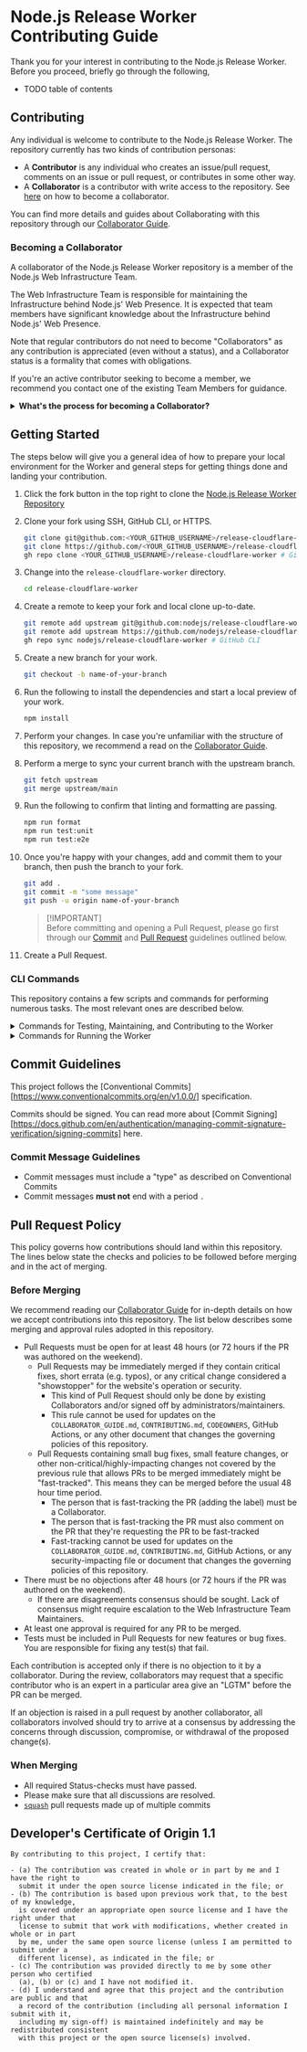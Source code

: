 # Node.js Release Worker Contributing Guide

Thank you for your interest in contributing to the Node.js Release Worker. Before you proceed, briefly go through the following,

- TODO table of contents

## Contributing

Any individual is welcome to contribute to the Node.js Release Worker. The repository currently has two kinds of contribution personas:

- A **Contributor** is any individual who creates an issue/pull request, comments on an issue or pull request, or contributes in some other way.
- A **Collaborator** is a contributor with write access to the repository. See [here](TODO) on how to become a collaborator.

You can find more details and guides about Collaborating with this repository through our [Collaborator Guide](./COLLABORATOR_GUIDE.md).

### Becoming a Collaborator

A collaborator of the Node.js Release Worker repository is a member of the Node.js Web Infrastructure Team.

The Web Infrastructure Team is responsible for maintaining the Infrastructure behind Node.js' Web Presence. It is expected that team members have significant knowledge about the Infrastructure behind Node.js' Web Presence.

Note that regular contributors do not need to become "Collaborators" as any contribution is appreciated (even without a status), and a Collaborator status is a formality that comes with obligations.

If you're an active contributor seeking to become a member, we recommend you contact one of the existing Team Members for guidance.

<details>
    <summary><b>What's the process for becoming a Collaborator?</b></summary>

- actively contributing
- etc

</details>

## Getting Started

The steps below will give you a general idea of how to prepare your local environment for the Worker and general steps for getting things done and landing your contribution.

1.  Click the fork button in the top right to clone the [Node.js Release Worker Repository](https://github.com/nodejs/release-cloudflare-worker/fork)

2.  Clone your fork using SSH, GitHub CLI, or HTTPS.

    ```bash
    git clone git@github.com:<YOUR_GITHUB_USERNAME>/release-cloudflare-worker.git # SSH
    git clone https://github.com/<YOUR_GITHUB_USERNAME>/release-cloudflare-worker.git # HTTPS
    gh repo clone <YOUR_GITHUB_USERNAME>/release-cloudflare-worker # GitHub CLI
    ```

3.  Change into the `release-cloudflare-worker` directory.

    ```bash
    cd release-cloudflare-worker
    ```

4.  Create a remote to keep your fork and local clone up-to-date.

    ```bash
    git remote add upstream git@github.com:nodejs/release-cloudflare-worker.git # SSH
    git remote add upstream https://github.com/nodejs/release-cloudflare-worker.git # HTTPS
    gh repo sync nodejs/release-cloudflare-worker # GitHub CLI
    ```

5.  Create a new branch for your work.

    ```bash
    git checkout -b name-of-your-branch
    ```

6.  Run the following to install the dependencies and start a local preview of your work.

    ```bash
    npm install
    ```

7.  Perform your changes. In case you're unfamiliar with the structure of this repository, we recommend a read on the [Collaborator Guide](./COLLABORATOR_GUIDE.md).

8.  Perform a merge to sync your current branch with the upstream branch.

    ```bash
    git fetch upstream
    git merge upstream/main
    ```

9.  Run the following to confirm that linting and formatting are passing.

    ```bash
    npm run format
    npm run test:unit
    npm run test:e2e
    ```

10. Once you're happy with your changes, add and commit them to your branch, then push the branch to your fork.

    ```bash
    git add .
    git commit -m "some message"
    git push -u origin name-of-your-branch
    ```

    > [!IMPORTANT]\
    > Before committing and opening a Pull Request, please go first through our [Commit](#commit-guidelines) and [Pull Request](#pull-request-policy) guidelines outlined below.

11. Create a Pull Request.

### CLI Commands

This repository contains a few scripts and commands for performing numerous tasks. The most relevant ones are described below.

<details>
    <summary>Commands for Testing, Maintaining, and Contributing to the Worker</summary>

- `npm run format` TODO
- `npm run test:unit` TODO
- `npm run test:e2e` TODO
- `npm run build:handlebars`

</details>

<details>
    <summary>Commands for Running the Worker</summary>

- `npm start` TODO

</details>

## Commit Guidelines

This project follows the [Conventional Commits][https://www.conventionalcommits.org/en/v1.0.0/] specification.

Commits should be signed. You can read more about [Commit Signing][https://docs.github.com/en/authentication/managing-commit-signature-verification/signing-commits] here.

### Commit Message Guidelines

- Commit messages must include a "type" as described on Conventional Commits
- Commit messages **must not** end with a period `.`

## Pull Request Policy

This policy governs how contributions should land within this repository. The lines below state the checks and policies to be followed before merging and in the act of merging.

### Before Merging

We recommend reading our [Collaborator Guide](./COLLABORATOR_GUIDE.md) for in-depth details on how we accept contributions into this repository. The list below describes some merging and approval rules adopted in this repository.

- Pull Requests must be open for at least 48 hours (or 72 hours if the PR was authored on the weekend).
  - Pull Requests may be immediately merged if they contain critical fixes, short errata (e.g. typos), or any critical change considered a "showstopper" for the website's operation or security.
    - This kind of Pull Request should only be done by existing Collaborators and/or signed off by administrators/maintainers.
    - This rule cannot be used for updates on the `COLLABORATOR_GUIDE.md`, `CONTRIBUTING.md`, `CODEOWNERS`, GitHub Actions, or any other document that changes the governing policies of this repository.
  - Pull Requests containing small bug fixes, small feature changes, or other non-critical/highly-impacting changes not covered by the previous rule that allows PRs to be merged immediately might be "fast-tracked". This means they can be merged before the usual 48 hour time period.
    - The person that is fast-tracking the PR (adding the label) must be a Collaborator.
    - The person that is fast-tracking the PR must also comment on the PR that they're requesting the PR to be fast-tracked
    - Fast-tracking cannot be used for updates on the `COLLABORATOR_GUIDE.md`, `CONTRIBUTING.md`, GitHub Actions, or any security-impacting file or document that changes the governing policies of this repository.
- There must be no objections after 48 hours (or 72 hours if the PR was authored on the weekend).
  - If there are disagreements consensus should be sought. Lack of consensus might require escalation to the Web Infrastructure Team Maintainers.
- At least one approval is required for any PR to be merged.
- Tests must be included in Pull Requests for new features or bug fixes. You are responsible for fixing any test(s) that fail.

Each contribution is accepted only if there is no objection to it by a collaborator. During the review, collaborators may request that a specific contributor who is an expert in a particular area give an "LGTM" before the PR can be merged.

If an objection is raised in a pull request by another collaborator, all collaborators involved should try to arrive at a consensus by addressing the concerns through discussion, compromise, or withdrawal of the proposed change(s).

### When Merging

- All required Status-checks must have passed.
- Please make sure that all discussions are resolved.
- [`squash`](https://help.github.com/en/articles/about-pull-request-merges#squash-and-merge-your-pull-request-commits) pull requests made up of multiple commits

## Developer's Certificate of Origin 1.1

```
By contributing to this project, I certify that:

- (a) The contribution was created in whole or in part by me and I have the right to
  submit it under the open source license indicated in the file; or
- (b) The contribution is based upon previous work that, to the best of my knowledge,
  is covered under an appropriate open source license and I have the right under that
  license to submit that work with modifications, whether created in whole or in part
  by me, under the same open source license (unless I am permitted to submit under a
  different license), as indicated in the file; or
- (c) The contribution was provided directly to me by some other person who certified
  (a), (b) or (c) and I have not modified it.
- (d) I understand and agree that this project and the contribution are public and that
  a record of the contribution (including all personal information I submit with it,
  including my sign-off) is maintained indefinitely and may be redistributed consistent
  with this project or the open source license(s) involved.
```
